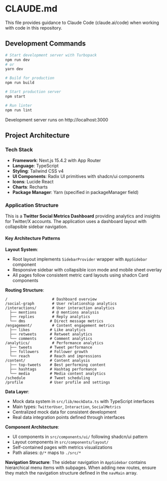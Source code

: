 # CLAUDE.md

This file provides guidance to Claude Code (claude.ai/code) when working with code in this repository.

## Development Commands

```bash
# Start development server with Turbopack
npm run dev
# or
yarn dev

# Build for production
npm run build

# Start production server
npm start

# Run linter
npm run lint
```

Development server runs on http://localhost:3000

## Project Architecture

### Tech Stack
- **Framework**: Next.js 15.4.2 with App Router
- **Language**: TypeScript
- **Styling**: Tailwind CSS v4
- **UI Components**: Radix UI primitives with shadcn/ui components
- **Icons**: Lucide React
- **Charts**: Recharts
- **Package Manager**: Yarn (specified in packageManager field)

### Application Structure

This is a **Twitter Social Metrics Dashboard** providing analytics and insights for Twitter/X accounts. The application uses a dashboard layout with collapsible sidebar navigation.

#### Key Architecture Patterns

**Layout System**:
- Root layout implements `SidebarProvider` wrapper with `AppSidebar` component
- Responsive sidebar with collapsible icon mode and mobile sheet overlay
- All pages follow consistent metric card layouts using shadcn Card components

**Routing Structure**:
```
/                    # Dashboard overview
/social-graph        # User relationship analytics  
/interactions/       # User interaction analytics
  ├── mentions       # @ mentions analysis
  ├── replies        # Reply analytics
  └── dms           # Direct message metrics
/engagement/         # Content engagement metrics
  ├── likes         # Like analytics
  ├── retweets      # Retweet analytics
  └── comments      # Comment analytics
/analytics/          # Performance analytics
  ├── tweets        # Tweet performance
  ├── followers     # Follower growth
  └── reach         # Reach and impressions
/content/           # Content analysis
  ├── top-tweets    # Best performing content
  ├── hashtags      # Hashtag performance
  └── media         # Media content analytics
/schedule           # Tweet scheduling
/profile            # User profile and settings
```

**Data Layer**:
- Mock data system in `src/lib/mockData.ts` with TypeScript interfaces
- Main types: `TwitterUser`, `Interaction`, `SocialMetrics`
- Centralized mock data for consistent development
- Real data integration points defined through interfaces

**Component Architecture**:
- UI components in `src/components/ui/` following shadcn/ui pattern
- Layout components in `src/components/layout/`
- Self-contained pages with metrics visualizations
- Path aliases: `@/*` maps to `./src/*`

**Navigation Structure**:
The sidebar navigation in `AppSidebar` contains hierarchical menu items with subpages. When adding new routes, ensure they match the navigation structure defined in the `navMain` array.
```
